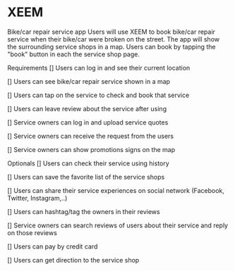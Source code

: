 # XEEM
Bike/car repair service app
Users will use XEEM to book bike/car repair service when their bike/car were broken on the street. The app will show the surrounding service shops in a map. Users can book by tapping the "book" button in each the service shop page.

Requirements
[] Users can log in and see their current location

[] Users can see bike/car repair service shown in a map

[] Users can tap on the service to check and book that service

[] Users can leave review about the service after using 

[] Service owners can log in and upload service quotes

[] Service owners can receive the request from the users

[] Service owners can show promotions signs on the map 

Optionals
[] Users can check their service using history

[] Users can save the favorite list of the service shops

[] Users can share their service experiences on social network (Facebook, Twitter, Instagram,..)

[] Users can hashtag/tag the owners in their reviews

[] Service owners can search reviews of users about their service and 
 reply on those reviews
 
[] Users can pay by credit card

[] Users can get direction to the service shop
